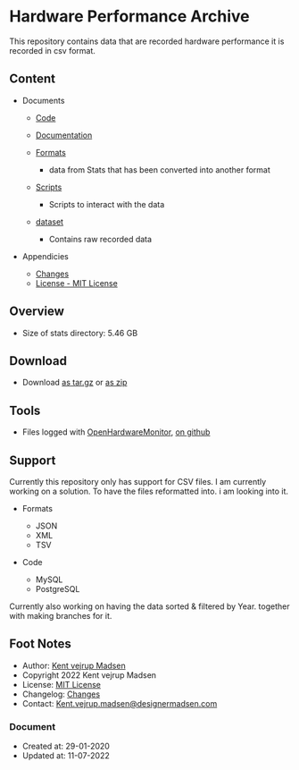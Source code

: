 # Hardware Performance Archive
This repository contains data that are recorded hardware performance it is 
recorded in csv format. 


## Content
* Documents
    * [Code](code/readme.md)
    * [Documentation](docs/readme.md)

    * [Formats](formats/readme.md)
        * data from Stats that has been converted into another format

    * [Scripts](scripts/readme.md)
        * Scripts to interact with the data

    * [dataset](dataset/readme.md)
        * Contains raw recorded data

* Appendicies
    * [Changes](CHANGELOG.md)
    * [License - MIT License](license.md)


## Overview
* Size of stats directory: 5.46 GB


## Download
* Download [as tar.gz](https://1drv.ms/u/s!AnVSo6qhoQp5j44rG0V-dvyoxs3r_w)
or [as zip](https://1drv.ms/u/s!AnVSo6qhoQp5j49a5woqf6x41OHMYg?e=SgTFxC)


## Tools
* Files logged with [OpenHardwareMonitor](https://openhardwaremonitor.org/downloads/),
[on github](https://github.com/openhardwaremonitor/openhardwaremonitor)


## Support
Currently this repository only has support for CSV files. I am currently working on a solution. To have the files reformatted into. i am looking into it.
* Formats
    * JSON
    * XML
    * TSV

* Code
    * MySQL
    * PostgreSQL


Currently also working on having the data sorted & filtered by Year. together with making branches for it.


## Foot Notes
* Author: [Kent vejrup Madsen](https://github.com/kentVejrupMadsen/)
* Copyright 2022 Kent vejrup Madsen
* License: [MIT License](license.md)
* Changelog: [Changes](CHANGELOG.md)
* Contact: Kent.vejrup.madsen@designermadsen.com


### Document
* Created at: 29-01-2020
* Updated at: 11-07-2022

